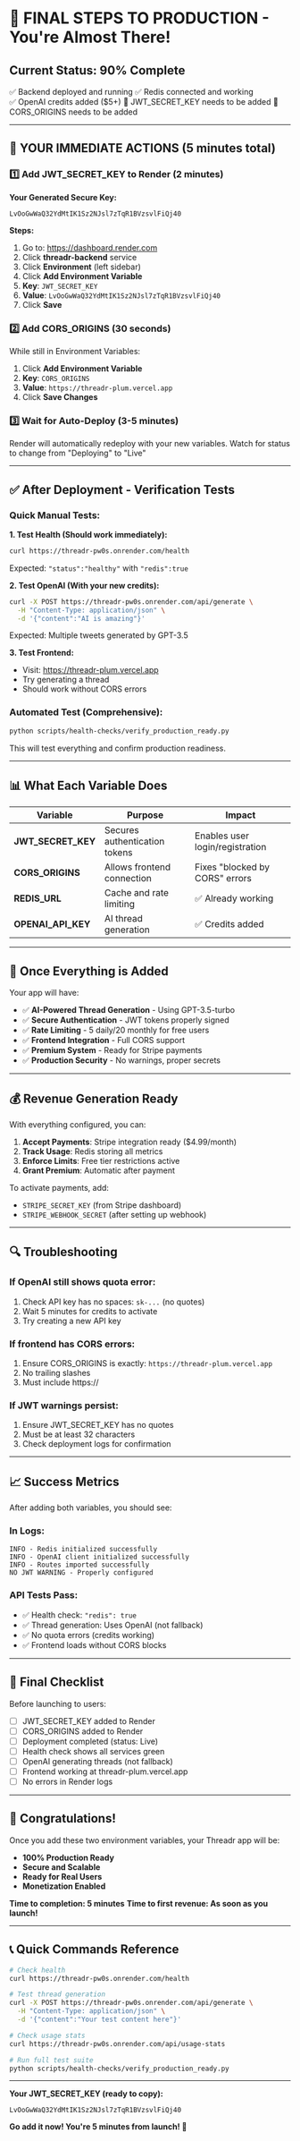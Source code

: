 # 🚀 FINAL STEPS TO PRODUCTION - You're Almost There!

## Current Status: 90% Complete
✅ Backend deployed and running
✅ Redis connected and working  
✅ OpenAI credits added ($5+)
🔴 JWT_SECRET_KEY needs to be added
🔴 CORS_ORIGINS needs to be added

---

## 🎯 YOUR IMMEDIATE ACTIONS (5 minutes total)

### 1️⃣ Add JWT_SECRET_KEY to Render (2 minutes)

**Your Generated Secure Key:**
```
LvOoGwWaQ32YdMtIK1Sz2NJsl7zTqR1BVzsvlFiQj40
```

**Steps:**
1. Go to: https://dashboard.render.com
2. Click **threadr-backend** service
3. Click **Environment** (left sidebar)
4. Click **Add Environment Variable**
5. **Key**: `JWT_SECRET_KEY`
6. **Value**: `LvOoGwWaQ32YdMtIK1Sz2NJsl7zTqR1BVzsvlFiQj40`
7. Click **Save**

### 2️⃣ Add CORS_ORIGINS (30 seconds)

While still in Environment Variables:
1. Click **Add Environment Variable**
2. **Key**: `CORS_ORIGINS`
3. **Value**: `https://threadr-plum.vercel.app`
4. Click **Save Changes**

### 3️⃣ Wait for Auto-Deploy (3-5 minutes)

Render will automatically redeploy with your new variables.
Watch for status to change from "Deploying" to "Live"

---

## ✅ After Deployment - Verification Tests

### Quick Manual Tests:

**1. Test Health (Should work immediately):**
```bash
curl https://threadr-pw0s.onrender.com/health
```
Expected: `"status":"healthy"` with `"redis":true`

**2. Test OpenAI (With your new credits):**
```bash
curl -X POST https://threadr-pw0s.onrender.com/api/generate \
  -H "Content-Type: application/json" \
  -d '{"content":"AI is amazing"}'
```
Expected: Multiple tweets generated by GPT-3.5

**3. Test Frontend:**
- Visit: https://threadr-plum.vercel.app
- Try generating a thread
- Should work without CORS errors

### Automated Test (Comprehensive):
```bash
python scripts/health-checks/verify_production_ready.py
```
This will test everything and confirm production readiness.

---

## 📊 What Each Variable Does

| Variable | Purpose | Impact |
|----------|---------|--------|
| **JWT_SECRET_KEY** | Secures authentication tokens | Enables user login/registration |
| **CORS_ORIGINS** | Allows frontend connection | Fixes "blocked by CORS" errors |
| **REDIS_URL** | Cache and rate limiting | ✅ Already working |
| **OPENAI_API_KEY** | AI thread generation | ✅ Credits added |

---

## 🎉 Once Everything is Added

Your app will have:
- ✅ **AI-Powered Thread Generation** - Using GPT-3.5-turbo
- ✅ **Secure Authentication** - JWT tokens properly signed
- ✅ **Rate Limiting** - 5 daily/20 monthly for free users
- ✅ **Frontend Integration** - Full CORS support
- ✅ **Premium System** - Ready for Stripe payments
- ✅ **Production Security** - No warnings, proper secrets

---

## 💰 Revenue Generation Ready

With everything configured, you can:
1. **Accept Payments**: Stripe integration ready ($4.99/month)
2. **Track Usage**: Redis storing all metrics
3. **Enforce Limits**: Free tier restrictions active
4. **Grant Premium**: Automatic after payment

To activate payments, add:
- `STRIPE_SECRET_KEY` (from Stripe dashboard)
- `STRIPE_WEBHOOK_SECRET` (after setting up webhook)

---

## 🔍 Troubleshooting

### If OpenAI still shows quota error:
1. Check API key has no spaces: `sk-...` (no quotes)
2. Wait 5 minutes for credits to activate
3. Try creating a new API key

### If frontend has CORS errors:
1. Ensure CORS_ORIGINS is exactly: `https://threadr-plum.vercel.app`
2. No trailing slashes
3. Must include https://

### If JWT warnings persist:
1. Ensure JWT_SECRET_KEY has no quotes
2. Must be at least 32 characters
3. Check deployment logs for confirmation

---

## 📈 Success Metrics

After adding both variables, you should see:

### In Logs:
```
INFO - Redis initialized successfully
INFO - OpenAI client initialized successfully
INFO - Routes imported successfully
NO JWT WARNING - Properly configured
```

### API Tests Pass:
- ✅ Health check: `"redis": true`
- ✅ Thread generation: Uses OpenAI (not fallback)
- ✅ No quota errors (credits working)
- ✅ Frontend loads without CORS blocks

---

## 🏁 Final Checklist

Before launching to users:

- [ ] JWT_SECRET_KEY added to Render
- [ ] CORS_ORIGINS added to Render  
- [ ] Deployment completed (status: Live)
- [ ] Health check shows all services green
- [ ] OpenAI generating threads (not fallback)
- [ ] Frontend working at threadr-plum.vercel.app
- [ ] No errors in Render logs

---

## 🎊 Congratulations!

Once you add these two environment variables, your Threadr app will be:
- **100% Production Ready**
- **Secure and Scalable**
- **Ready for Real Users**
- **Monetization Enabled**

**Time to completion: 5 minutes**
**Time to first revenue: As soon as you launch!**

---

## 📞 Quick Commands Reference

```bash
# Check health
curl https://threadr-pw0s.onrender.com/health

# Test thread generation
curl -X POST https://threadr-pw0s.onrender.com/api/generate \
  -H "Content-Type: application/json" \
  -d '{"content":"Your test content here"}'

# Check usage stats
curl https://threadr-pw0s.onrender.com/api/usage-stats

# Run full test suite
python scripts/health-checks/verify_production_ready.py
```

---

**Your JWT_SECRET_KEY (ready to copy):**
```
LvOoGwWaQ32YdMtIK1Sz2NJsl7zTqR1BVzsvlFiQj40
```

**Go add it now! You're 5 minutes from launch! 🚀**
